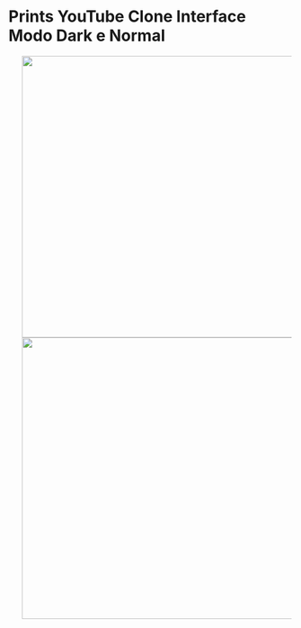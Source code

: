 
# Prints YouTube Clone Interface Modo Dark e Normal
<ul>
<img src="https://github.com/edurib17/youtubeInterfaceClone/blob/main/public/Prints/WhatsApp%20Image%202020-11-12%20at%2020.36.13.jpeg" height="500" widht="200" >
<img src="https://github.com/edurib17/youtubeInterfaceClone/blob/main/public/Prints/WhatsApp%20Image%202020-11-12%20at%2020.37.38.jpeg" height="500" widht="200" >
  </ul>

